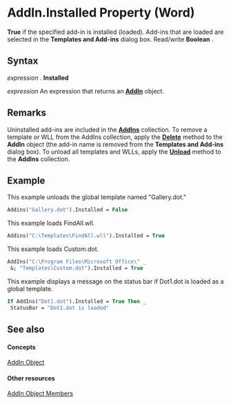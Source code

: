 
# AddIn.Installed Property (Word)

 **True** if the specified add-in is installed (loaded). Add-ins that are loaded are selected in the **Templates and Add-ins** dialog box. Read/write **Boolean** .


## Syntax

 _expression_ . **Installed**

 _expression_ An expression that returns an **[AddIn](5615a8a9-1fd6-04fa-1fee-ec16502bd84a.md)** object.


## Remarks

Uninstalled add-ins are included in the  **[AddIns](acf58e58-d3f6-23cf-677b-4780f7cbc24d.md)** collection. To remove a template or WLL from the AddIns collection, apply the **[Delete](ae2cb5b9-c5f0-3e86-e128-865a47e78b1c.md)** method to the **AddIn** object (the add-in name is removed from the **Templates and Add-ins** dialog box). To unload all templates and WLLs, apply the **[Unload](de0e4683-2630-0d2b-03d7-7710be1a6740.md)** method to the **AddIns** collection.


## Example

This example unloads the global template named "Gallery.dot."


```vb
Addins("Gallery.dot").Installed = False
```

This example loads FindAll.wll.




```vb
Addins("C:\Templates\FindAll.wll").Installed = True
```

This example loads Custom.dot.




```vb
AddIns("C:\Program Files\Microsoft Office\" _ 
 &; "Templates\Custom.dot").Installed = True
```

This example displays a message on the status bar if Dot1.dot is loaded as a global template.




```vb
If AddIns("Dot1.dot").Installed = True Then _ 
 StatusBar = "Dot1.dot is loaded"
```


## See also


#### Concepts


[AddIn Object](5615a8a9-1fd6-04fa-1fee-ec16502bd84a.md)
#### Other resources


[AddIn Object Members](7bffb4a9-f948-fc97-342e-d4d46fa48913.md)
